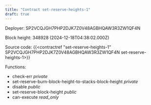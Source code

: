 ```yaml
---
title: "Contract set-reserve-heights-1"
draft: true
---
```

Deployer: SP2VCQJGH7PHP2DJK7Z0V48AGBHQAW3R3ZW1QF4N


 



Block height: 348928 (2024-12-18T04:38:02.000Z)

Source code: {{<contractref "set-reserve-heights-1" SP2VCQJGH7PHP2DJK7Z0V48AGBHQAW3R3ZW1QF4N set-reserve-heights-1>}}

Functions:

* check-err _private_
* set-reserve-burn-block-height-to-stacks-block-height _private_
* disable _public_
* set-reserve-block-height _public_
* can-execute _read_only_
